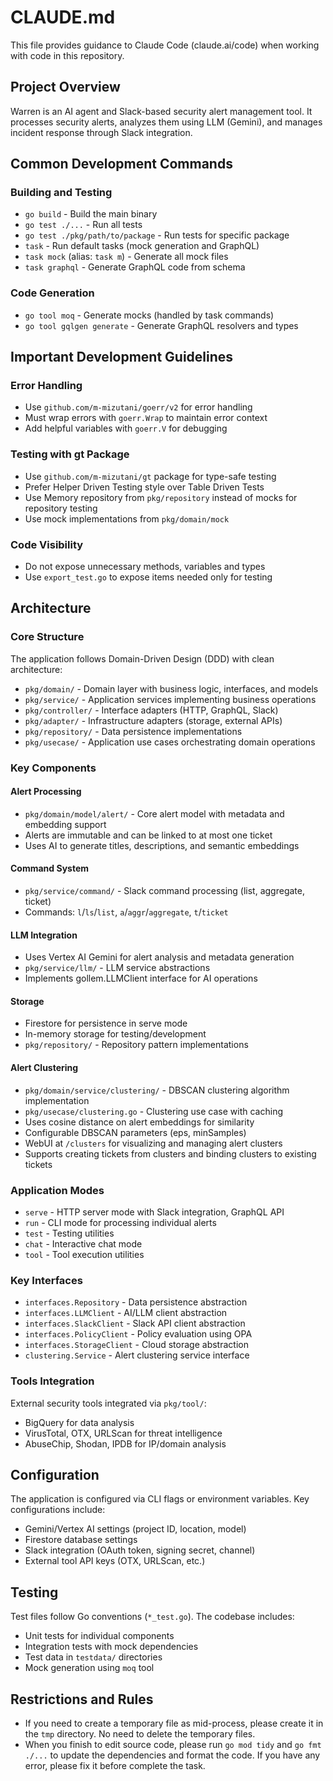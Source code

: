 # CLAUDE.md

This file provides guidance to Claude Code (claude.ai/code) when working with code in this repository.

## Project Overview

Warren is an AI agent and Slack-based security alert management tool. It processes security alerts, analyzes them using LLM (Gemini), and manages incident response through Slack integration.

## Common Development Commands

### Building and Testing
- `go build` - Build the main binary
- `go test ./...` - Run all tests
- `go test ./pkg/path/to/package` - Run tests for specific package
- `task` - Run default tasks (mock generation and GraphQL)
- `task mock` (alias: `task m`) - Generate all mock files
- `task graphql` - Generate GraphQL code from schema

### Code Generation
- `go tool moq` - Generate mocks (handled by task commands)
- `go tool gqlgen generate` - Generate GraphQL resolvers and types

## Important Development Guidelines

### Error Handling
- Use `github.com/m-mizutani/goerr/v2` for error handling
- Must wrap errors with `goerr.Wrap` to maintain error context
- Add helpful variables with `goerr.V` for debugging

### Testing with gt Package
- Use `github.com/m-mizutani/gt` package for type-safe testing
- Prefer Helper Driven Testing style over Table Driven Tests
- Use Memory repository from `pkg/repository` instead of mocks for repository testing
- Use mock implementations from `pkg/domain/mock`

### Code Visibility
- Do not expose unnecessary methods, variables and types
- Use `export_test.go` to expose items needed only for testing

## Architecture

### Core Structure
The application follows Domain-Driven Design (DDD) with clean architecture:

- `pkg/domain/` - Domain layer with business logic, interfaces, and models
- `pkg/service/` - Application services implementing business operations
- `pkg/controller/` - Interface adapters (HTTP, GraphQL, Slack)
- `pkg/adapter/` - Infrastructure adapters (storage, external APIs)
- `pkg/repository/` - Data persistence implementations
- `pkg/usecase/` - Application use cases orchestrating domain operations

### Key Components

#### Alert Processing
- `pkg/domain/model/alert/` - Core alert model with metadata and embedding support
- Alerts are immutable and can be linked to at most one ticket
- Uses AI to generate titles, descriptions, and semantic embeddings

#### Command System
- `pkg/service/command/` - Slack command processing (list, aggregate, ticket)
- Commands: `l`/`ls`/`list`, `a`/`aggr`/`aggregate`, `t`/`ticket`

#### LLM Integration
- Uses Vertex AI Gemini for alert analysis and metadata generation
- `pkg/service/llm/` - LLM service abstractions
- Implements gollem.LLMClient interface for AI operations

#### Storage
- Firestore for persistence in serve mode
- In-memory storage for testing/development
- `pkg/repository/` - Repository pattern implementations

#### Alert Clustering
- `pkg/domain/service/clustering/` - DBSCAN clustering algorithm implementation
- `pkg/usecase/clustering.go` - Clustering use case with caching
- Uses cosine distance on alert embeddings for similarity
- Configurable DBSCAN parameters (eps, minSamples)
- WebUI at `/clusters` for visualizing and managing alert clusters
- Supports creating tickets from clusters and binding clusters to existing tickets

### Application Modes
- `serve` - HTTP server mode with Slack integration, GraphQL API
- `run` - CLI mode for processing individual alerts
- `test` - Testing utilities
- `chat` - Interactive chat mode
- `tool` - Tool execution utilities

### Key Interfaces
- `interfaces.Repository` - Data persistence abstraction
- `interfaces.LLMClient` - AI/LLM client abstraction
- `interfaces.SlackClient` - Slack API client abstraction
- `interfaces.PolicyClient` - Policy evaluation using OPA
- `interfaces.StorageClient` - Cloud storage abstraction
- `clustering.Service` - Alert clustering service interface

### Tools Integration
External security tools integrated via `pkg/tool/`:
- BigQuery for data analysis
- VirusTotal, OTX, URLScan for threat intelligence
- AbuseChip, Shodan, IPDB for IP/domain analysis

## Configuration

The application is configured via CLI flags or environment variables. Key configurations include:
- Gemini/Vertex AI settings (project ID, location, model)
- Firestore database settings
- Slack integration (OAuth token, signing secret, channel)
- External tool API keys (OTX, URLScan, etc.)

## Testing

Test files follow Go conventions (`*_test.go`). The codebase includes:
- Unit tests for individual components
- Integration tests with mock dependencies
- Test data in `testdata/` directories
- Mock generation using `moq` tool

## Restrictions and Rules

- If you need to create a temporary file as mid-process, please create it in the `tmp` directory. No need to delete the temporary files.
- When you finish to edit source code, please run `go mod tidy` and `go fmt ./...` to update the dependencies and format the code. If you have any error, please fix it before complete the task.
